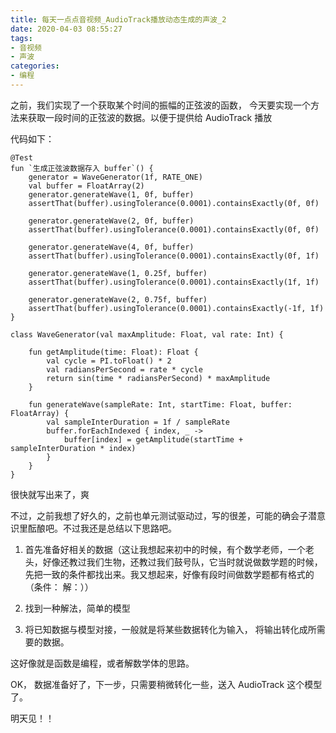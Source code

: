 ```yaml
---
title: 每天一点点音视频_AudioTrack播放动态生成的声波_2
date: 2020-04-03 08:55:27
tags:
- 音视频
- 声波
categories:
- 编程
---
```


之前，我们实现了一个获取某个时间的振幅的正弦波的函数， 今天要实现一个方法来获取一段时间的正弦波的数据。以便于提供给 AudioTrack 播放

代码如下：


    @Test
    fun `生成正弦波数据存入 buffer`() {
        generator = WaveGenerator(1f, RATE_ONE)
        val buffer = FloatArray(2)
        generator.generateWave(1, 0f, buffer)
        assertThat(buffer).usingTolerance(0.0001).containsExactly(0f, 0f)

        generator.generateWave(2, 0f, buffer)
        assertThat(buffer).usingTolerance(0.0001).containsExactly(0f, 0f)

        generator.generateWave(4, 0f, buffer)
        assertThat(buffer).usingTolerance(0.0001).containsExactly(0f, 1f)

        generator.generateWave(1, 0.25f, buffer)
        assertThat(buffer).usingTolerance(0.0001).containsExactly(1f, 1f)

        generator.generateWave(2, 0.75f, buffer)
        assertThat(buffer).usingTolerance(0.0001).containsExactly(-1f, 1f)
    }

    class WaveGenerator(val maxAmplitude: Float, val rate: Int) {

        fun getAmplitude(time: Float): Float {
            val cycle = PI.toFloat() * 2
            val radiansPerSecond = rate * cycle
            return sin(time * radiansPerSecond) * maxAmplitude
        }

        fun generateWave(sampleRate: Int, startTime: Float, buffer: FloatArray) {
            val sampleInterDuration = 1f / sampleRate
            buffer.forEachIndexed { index, _ ->
                buffer[index] = getAmplitude(startTime + sampleInterDuration * index)
            }
        }
    }

很快就写出来了，爽

不过，之前我想了好久的，之前也单元测试驱动过，写的很差，可能的确会子潜意识里酝酿吧。不过我还是总结以下思路吧。

1. 首先准备好相关的数据（这让我想起来初中的时候，有个数学老师，一个老头，好像还教过我们生物，还教过我们鼓号队，它当时就说做数学题的时候，先把一致的条件都找出来。我又想起来，好像有段时间做数学题都有格式的（条件： 解：））

2. 找到一种解法，简单的模型

3. 将已知数据与模型对接，一般就是将某些数据转化为输入， 将输出转化成所需要的数据。

这好像就是函数是编程，或者解数学体的思路。

OK， 数据准备好了，下一步，只需要稍微转化一些，送入 AudioTrack 这个模型了。

明天见！！

